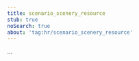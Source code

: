 ```yaml
---
title: scenario_scenery_resource
stub: true
noSearch: true
about: 'tag:hr/scenario_scenery_resource'
---
```

  ...
